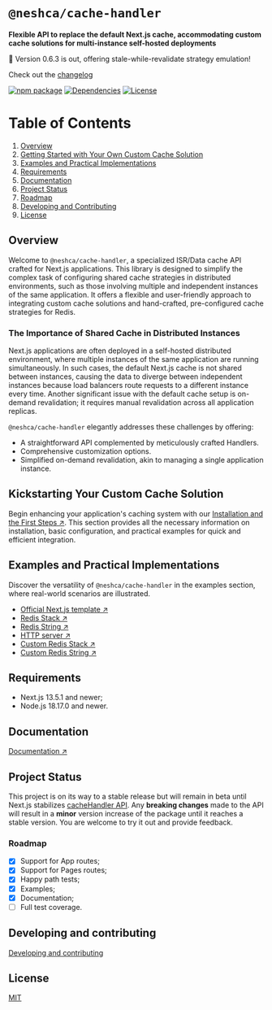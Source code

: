 # `@neshca/cache-handler`

**Flexible API to replace the default Next.js cache, accommodating custom cache solutions for multi-instance self-hosted deployments**

🎉 Version 0.6.3 is out, offering stale-while-revalidate strategy emulation!

Check out the [changelog](https://github.com/caching-tools/next-shared-cache/blob/canary/packages/cache-handler/CHANGELOG.md)

[![npm package](https://img.shields.io/npm/v/@neshca/cache-handler/latest.svg)](https://www.npmjs.com/package/@neshca/cache-handler)
[![Dependencies](https://img.shields.io/npm/dm/@neshca/cache-handler)](https://www.npmjs.com/package/@neshca/cache-handler)
[![License](https://img.shields.io/npm/l/express.svg)](https://github.com/caching-tools/next-shared-cache/blob/canary/packages/cache-handler/LICENSE)

# Table of Contents

1. [Overview](#overview)
2. [Getting Started with Your Own Custom Cache Solution](#getting-started-with-your-own-custom-cache-solution)
3. [Examples and Practical Implementations](#examples-and-practical-implementations)
4. [Requirements](#requirements)
5. [Documentation](#documentation)
6. [Project Status](#project-status)
7. [Roadmap](#roadmap)
8. [Developing and Contributing](#developing-and-contributing)
9. [License](#license)

## Overview

Welcome to `@neshca/cache-handler`, a specialized ISR/Data cache API crafted for Next.js applications. This library is designed to simplify the complex task of configuring shared cache strategies in distributed environments, such as those involving multiple and independent instances of the same application. It offers a flexible and user-friendly approach to integrating custom cache solutions and hand-crafted, pre-configured cache strategies for Redis.

### The Importance of Shared Cache in Distributed Instances

Next.js applications are often deployed in a self-hosted distributed environment, where multiple instances of the same application are running simultaneously. In such cases, the default Next.js cache is not shared between instances, causing the data to diverge between independent instances because load balancers route requests to a different instance every time. Another significant issue with the default cache setup is on-demand revalidation; it requires manual revalidation across all application replicas.

`@neshca/cache-handler` elegantly addresses these challenges by offering:

-   A straightforward API complemented by meticulously crafted Handlers.
-   Comprehensive customization options.
-   Simplified on-demand revalidation, akin to managing a single application instance.

## Kickstarting Your Custom Cache Solution

Begin enhancing your application's caching system with our [Installation and the First Steps ↗](https://caching-tools.github.io/next-shared-cache/installation). This section provides all the necessary information on installation, basic configuration, and practical examples for quick and efficient integration.

## Examples and Practical Implementations

Discover the versatility of `@neshca/cache-handler` in the examples section, where real-world scenarios are illustrated.

-   [Official Next.js template ↗](https://github.com/vercel/next.js/tree/canary/examples/cache-handler-redis)
-   [Redis Stack ↗](https://caching-tools.github.io/next-shared-cache/redis-stack)
-   [Redis String ↗](https://caching-tools.github.io/next-shared-cache/redis-strings)
-   [HTTP server ↗](https://caching-tools.github.io/next-shared-cache/server)
-   [Custom Redis Stack ↗](https://caching-tools.github.io/next-shared-cache/redis-stack-custom)
-   [Custom Redis String ↗](https://caching-tools.github.io/next-shared-cache/redis-strings-custom)

## Requirements

-   Next.js 13.5.1 and newer;
-   Node.js 18.17.0 and newer.

## Documentation

[Documentation ↗](https://caching-tools.github.io/next-shared-cache)

## Project Status

This project is on its way to a stable release but will remain in beta until Next.js stabilizes [cacheHandler API](https://github.com/vercel/next.js/pull/57953). Any **breaking changes** made to the API will result in a **minor** version increase of the package until it reaches a stable version. You are welcome to try it out and provide feedback.

### Roadmap

-   [x] Support for App routes;
-   [x] Support for Pages routes;
-   [x] Happy path tests;
-   [x] Examples;
-   [x] Documentation;
-   [ ] Full test coverage.

## Developing and contributing

[Developing and contributing](https://github.com/caching-tools/next-shared-cache/blob/canary/docs/contributing/cache-handler.md)

## License

[MIT](https://github.com/caching-tools/next-shared-cache/blob/canary/packages/cache-handler/LICENSE)
